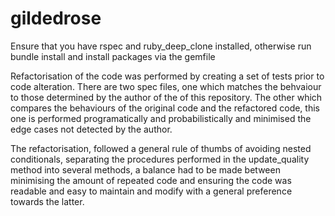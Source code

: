 # gildedrose

Ensure that you have rspec and ruby_deep_clone installed, otherwise run bundle install and install packages via the gemfile

Refactorisation of the code was performed by creating a set of tests prior to code alteration. There are two spec files, one which matches the behvaiour to those determined by the author of the of this repository. The other which compares the behaviours of the original code and the refactored code, this one is performed programatically and probabilistically and minimised the edge cases not detected by the author.

The refactorisation, followed a general rule of thumbs of avoiding nested conditionals, separating the procedures performed in the update_quality method into several methods, a balance had to be made between minimising the amount of repeated code and ensuring the code was readable and easy to maintain and modify with a general preference towards the latter.

